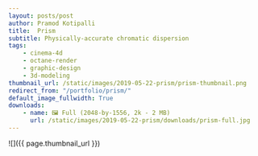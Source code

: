 ```yaml
---
layout: posts/post
author: Pramod Kotipalli
title:  Prism
subtitle: Physically-accurate chromatic dispersion 
tags:
    - cinema-4d
    - octane-render
    - graphic-design
    - 3d-modeling
thumbnail_url: /static/images/2019-05-22-prism/prism-thumbnail.png
redirect_from: "/portfolio/prism/"
default_image_fullwidth: True
downloads:
    - name: 🖼️ Full (2048-by-1556, 2k - 2 MB)
      url: /static/images/2019-05-22-prism/downloads/prism-full.jpg
---
```


![]({{ page.thumbnail_url }})
